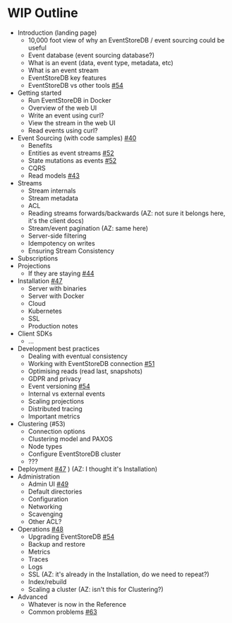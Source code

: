 # WIP Outline

- Introduction (landing page)
  - 10,000 foot view of why an EventStoreDB / event sourcing could be useful
  - Event database (event sourcing database?)
  - What is an event (data, event type, metadata, etc)
  - What is an event stream
  - EventStoreDB key features
  - EventStoreDB vs other tools [#54](https://github.com/EventStore/documentation-next/issues/54)
- Getting started
  - Run EventStoreDB in Docker
  - Overview of the web UI
  - Write an event using curl?
  - View the stream in the web UI
  - Read events using curl?
- Event Sourcing (with code samples) [#40](https://github.com/EventStore/documentation-next/issues/40)
  - Benefits
  - Entities as event streams [#52](https://github.com/EventStore/documentation-next/issues/52)
  - State mutations as events [#52](https://github.com/EventStore/documentation-next/issues/52)
  - CQRS
  - Read models [#43](https://github.com/EventStore/documentation-next/issues/43)
- Streams
  - Stream internals
  - Stream metadata
  - ACL
  - Reading streams forwards/backwards (AZ: not sure it belongs here, it's
   the client docs)
  - Stream/event pagination (AZ: same here)
  - Server-side filtering
  - Idempotency on writes
  - Ensuring Stream Consistency
- Subscriptions
- Projections
  - If they are staying [#44](https://github.com/EventStore/documentation-next/issues/44)
- Installation [#47](https://github.com/EventStore/documentation-next/issues/47)
  - Server with binaries
  - Server with Docker
  - Cloud
  - Kubernetes
  - SSL
  - Production notes
- Client SDKs
  - ...
- Development best practices
  - Dealing with eventual consistency
  - Working with EventStoreDB connection [#51](https://github.com/EventStore/documentation-next/issues/51)
  - Optimising reads (read last, snapshots)
  - GDPR and privacy
  - Event versioning [#54](https://github.com/EventStore/documentation-next/issues/54)
  - Internal vs external events
  - Scaling projections
  - Distributed tracing
  - Important metrics
- Clustering (#53)
  - Connection options  
  - Clustering model and PAXOS
  - Node types
  - Configure EventStoreDB cluster
  - ???
- Deployment [#47](https://github.com/EventStore/documentation-next/issues/47)
) (AZ: I thought it's Installation)
- Administration
  - Admin UI [#49](https://github.com/EventStore/documentation-next/issues/49)
  - Default directories
  - Configuration
  - Networking
  - Scavenging
  - Other ACL?
- Operations [#48](https://github.com/EventStore/documentation-next/issues/48)
  - Upgrading EventStoreDB [#54](https://github.com/EventStore/documentation-next/issues/54)
  - Backup and restore
  - Metrics
  - Traces
  - Logs
  - SSL (AZ: it's already in the Installation, do we need to repeat?)
  - Index/rebuild
  - Scaling a cluster (AZ: isn't this for Clustering?)
- Advanced
  - Whatever is now in the Reference
  - Common problems [#63](https://github.com/EventStore/documentation-next/issues/63)
